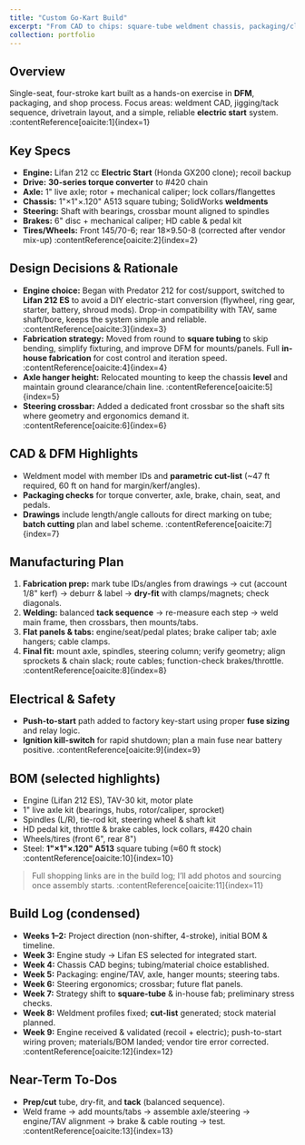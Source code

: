 ```yaml
---
title: "Custom Go-Kart Build"
excerpt: "From CAD to chips: square-tube weldment chassis, packaging/clearance checks, optimized cut plan, push-to-start integration, and a practical fab workflow."
collection: portfolio
---
```


## Overview
Single-seat, four-stroke kart built as a hands-on exercise in **DFM**, packaging, and shop process. Focus areas: weldment CAD, jigging/tack sequence, drivetrain layout, and a simple, reliable **electric start** system. :contentReference[oaicite:1]{index=1}

## Key Specs
- **Engine:** Lifan 212 cc **Electric Start** (Honda GX200 clone); recoil backup  
- **Drive:** **30-series torque converter** to #420 chain  
- **Axle:** 1" live axle; rotor + mechanical caliper; lock collars/flangettes  
- **Chassis:** 1"×1"×.120" A513 square tubing; SolidWorks **weldments**  
- **Steering:** Shaft with bearings, crossbar mount aligned to spindles  
- **Brakes:** 6" disc + mechanical caliper; HD cable & pedal kit  
- **Tires/Wheels:** Front 145/70-6; rear 18×9.50-8 (corrected after vendor mix-up) :contentReference[oaicite:2]{index=2}

## Design Decisions & Rationale
- **Engine choice:** Began with Predator 212 for cost/support, switched to **Lifan 212 ES** to avoid a DIY electric-start conversion (flywheel, ring gear, starter, battery, shroud mods). Drop-in compatibility with TAV, same shaft/bore, keeps the system simple and reliable. :contentReference[oaicite:3]{index=3}  
- **Fabrication strategy:** Moved from round to **square tubing** to skip bending, simplify fixturing, and improve DFM for mounts/panels. Full **in-house fabrication** for cost control and iteration speed. :contentReference[oaicite:4]{index=4}  
- **Axle hanger height:** Relocated mounting to keep the chassis **level** and maintain ground clearance/chain line. :contentReference[oaicite:5]{index=5}  
- **Steering crossbar:** Added a dedicated front crossbar so the shaft sits where geometry and ergonomics demand it. :contentReference[oaicite:6]{index=6}

## CAD & DFM Highlights
- Weldment model with member IDs and **parametric cut-list** (~47 ft required, 60 ft on hand for margin/kerf/angles).  
- **Packaging checks** for torque converter, axle, brake, chain, seat, and pedals.  
- **Drawings** include length/angle callouts for direct marking on tube; **batch cutting** plan and label scheme. :contentReference[oaicite:7]{index=7}

## Manufacturing Plan
1. **Fabrication prep:** mark tube IDs/angles from drawings → cut (account 1/8" kerf) → deburr & label → **dry-fit** with clamps/magnets; check diagonals.  
2. **Welding:** balanced **tack sequence** → re-measure each step → weld main frame, then crossbars, then mounts/tabs.  
3. **Flat panels & tabs:** engine/seat/pedal plates; brake caliper tab; axle hangers; cable clamps.  
4. **Final fit:** mount axle, spindles, steering column; verify geometry; align sprockets & chain slack; route cables; function-check brakes/throttle. :contentReference[oaicite:8]{index=8}

## Electrical & Safety
- **Push-to-start** path added to factory key-start using proper **fuse sizing** and relay logic.  
- **Ignition kill-switch** for rapid shutdown; plan a main fuse near battery positive. :contentReference[oaicite:9]{index=9}

## BOM (selected highlights)
- Engine (Lifan 212 ES), TAV-30 kit, motor plate  
- 1" live axle kit (bearings, hubs, rotor/caliper, sprocket)  
- Spindles (L/R), tie-rod kit, steering wheel & shaft kit  
- HD pedal kit, throttle & brake cables, lock collars, #420 chain  
- Wheels/tires (front 6", rear 8")  
- Steel: **1"×1"×.120" A513** square tubing (≈60 ft stock) :contentReference[oaicite:10]{index=10}

> Full shopping links are in the build log; I’ll add photos and sourcing once assembly starts. :contentReference[oaicite:11]{index=11}

## Build Log (condensed)
- **Weeks 1–2:** Project direction (non-shifter, 4-stroke), initial BOM & timeline.  
- **Week 3:** Engine study → Lifan ES selected for integrated start.  
- **Week 4:** Chassis CAD begins; tubing/material choice established.  
- **Week 5:** Packaging: engine/TAV, axle, hanger mounts; steering tabs.  
- **Week 6:** Steering ergonomics; crossbar; future flat panels.  
- **Week 7:** Strategy shift to **square-tube** & in-house fab; preliminary stress checks.  
- **Week 8:** Weldment profiles fixed; **cut-list** generated; stock material planned.  
- **Week 9:** Engine received & validated (recoil + electric); push-to-start wiring proven; materials/BOM landed; vendor tire error corrected. :contentReference[oaicite:12]{index=12}

## Near-Term To-Dos
- **Prep/cut** tube, dry-fit, and **tack** (balanced sequence).  
- Weld frame → add mounts/tabs → assemble axle/steering → engine/TAV alignment → brake & cable routing → test. :contentReference[oaicite:13]{index=13}
